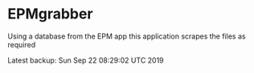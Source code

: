 # EPMgrabber
Using a database from the EPM app this application scrapes the files as required


Latest backup: Sun Sep 22 08:29:02 UTC 2019
